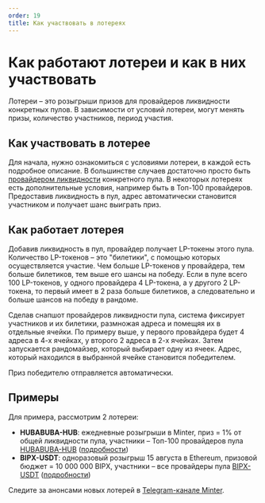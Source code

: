 ```yaml
---
order: 19
title: Как участвовать в лотереях
---
```


# Как работают лотереи и как в них участвовать

Лотереи – это розыгрыши призов для провайдеров ликвидности конкретных пулов. В зависимости от условий лотереи, могут менять призы, количество участников, период участия.

## Как участвовать в лотерее
Для начала, нужно ознакомиться с условиями лотереи, в каждой есть подробное описание. В большинстве случаев достаточно просто быть [провайдером ликвидности](/ru/earn/liquidity-providers) конкретного пула. В некоторых лотереях есть дополнительные условия, например быть в Топ-100 провайдеров. Предоставив ликвидность в пул, адрес автоматически становится участником и получает шанс выиграть приз. 

## Как работает лотерея
Добавив ликвидность в пул, провайдер получает LP-токены этого пула. Количество LP-токенов – это "билетики", с помощью которых осуществляется участие. Чем больше LP-токенов у провайдера, тем больше билетиков, тем выше его шансы на победу. Если в пуле всего 100 LP-токенов, у одного провайдера 4 LP-токена, а у другого 2 LP-токена, то первый имеет в 2 раза больше билетиков, а следовательно и больше шансов на победу в рандоме.

Сделав снапшот провайдеров ликвидности пула, система фиксирует участников и их билетики, размножая адреса и помещяя их в отдельные ячейки. По примеру выше, у первого провайдера будет 4 адреса в 4-х ячейках, у второго 2 адреса в 2-х ячейках. Затем запускается рандомайзер, который выбирает одну из ячеек. Адрес, который находился в выбранной ячейке становится победителем.

Приз победителю отправляется автоматически.

## Примеры

Для примера, рассмотрим 2 лотереи:

- **HUBABUBA-HUB**: ежедневные розыгрыши в Minter, приз = 1% от общей ликвидности пула, участники – Топ-100 провайдеров пула [HUBABUBA-HUB](https://explorer.minter.network/pools/HUBABUBA/HUB) ([подробности](https://minterteam.medium.com/hubabuba-%D1%84%D0%B0%D1%80%D0%BC%D0%B8%D0%BD%D0%B3-%D0%B5%D0%B6%D0%B5%D0%B4%D0%BD%D0%B5%D0%B2%D0%BD%D1%8B%D0%B5-%D0%BB%D0%BE%D1%82%D0%B5%D1%80%D0%B5%D0%B8-e1d92213b27c))
- **BIPX-USDT**: одноразовый розыгрыш 15 августа в Ethereum, призовой бюджет = 10 000 000 BIPX, участники – все провайдеры пула [BIPX-USDT](https://v2.info.uniswap.org/pair/0xb1700c93ddc26ce1d59441c24daef1035444d7b7) ([подробности](https://minterteam.medium.com/bipx-usdt-%D1%84%D0%B0%D1%80%D0%BC%D0%B8%D0%BD%D0%B3-0-2-%D0%BB%D0%BE%D1%82%D0%B5%D1%80%D0%B5%D1%8F-2d91d98fba71))

Следите за анонсами новых лотерей в [Telegram-канале Minter](https://t.me/MinterNetwork).
